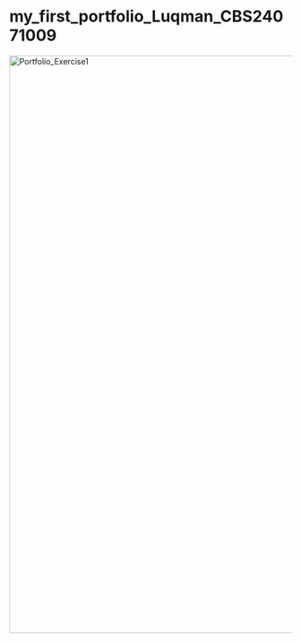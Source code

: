 ﻿# my_first_portfolio_Luqman_CBS24071009
 

<img width="1919" height="1032" alt="Portfolio_Exercise1" src="https://github.com/user-attachments/assets/810777ad-dff0-4d35-8ff0-80a49e736842" />

